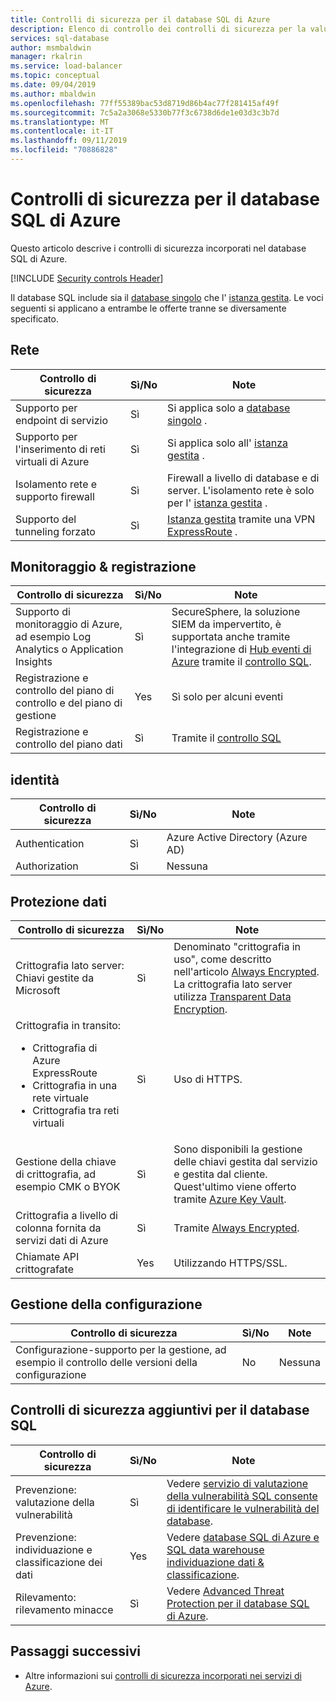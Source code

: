 ```yaml
---
title: Controlli di sicurezza per il database SQL di Azure
description: Elenco di controllo dei controlli di sicurezza per la valutazione del database SQL di Azure
services: sql-database
author: msmbaldwin
manager: rkalrin
ms.service: load-balancer
ms.topic: conceptual
ms.date: 09/04/2019
ms.author: mbaldwin
ms.openlocfilehash: 77ff55389bac53d8719d86b4ac77f281415af49f
ms.sourcegitcommit: 7c5a2a3068e5330b77f3c6738d6de1e03d3c3b7d
ms.translationtype: MT
ms.contentlocale: it-IT
ms.lasthandoff: 09/11/2019
ms.locfileid: "70886828"
---
```

# <a name="security-controls-for-azure-sql-database"></a>Controlli di sicurezza per il database SQL di Azure

Questo articolo descrive i controlli di sicurezza incorporati nel database SQL di Azure.

[!INCLUDE [Security controls Header](../../includes/security-controls-header.md)]

Il database SQL include sia il [database singolo](sql-database-single-index.yml) che l' [istanza gestita](sql-database-managed-instance.md). Le voci seguenti si applicano a entrambe le offerte tranne se diversamente specificato.

## <a name="network"></a>Rete

| Controllo di sicurezza | Sì/No | Note |
|---|---|--|
| Supporto per endpoint di servizio| Sì | Si applica solo a [database singolo](sql-database-single-index.yml) . |
| Supporto per l'inserimento di reti virtuali di Azure| Sì | Si applica solo all' [istanza gestita](sql-database-managed-instance.md) . |
| Isolamento rete e supporto firewall| Sì | Firewall a livello di database e di server. L'isolamento rete è solo per l' [istanza gestita](sql-database-managed-instance.md) . |
| Supporto del tunneling forzato| Sì | [Istanza gestita](sql-database-managed-instance.md) tramite una VPN [ExpressRoute](../expressroute/index.yml) . |

## <a name="monitoring--logging"></a>Monitoraggio & registrazione

| Controllo di sicurezza | Sì/No | Note|
|---|---|--|
| Supporto di monitoraggio di Azure, ad esempio Log Analytics o Application Insights| Sì | SecureSphere, la soluzione SIEM da impervertito, è supportata anche tramite l'integrazione di [Hub eventi di Azure](../event-hubs/index.yml) tramite il [controllo SQL](sql-database-auditing.md). |
| Registrazione e controllo del piano di controllo e del piano di gestione| Yes | Sì solo per alcuni eventi |
| Registrazione e controllo del piano dati | Sì | Tramite il [controllo SQL](sql-database-auditing.md) |

## <a name="identity"></a>identità

| Controllo di sicurezza | Sì/No | Note|
|---|---|--|
| Authentication| Sì | Azure Active Directory (Azure AD) |
| Authorization| Sì | Nessuna |

## <a name="data-protection"></a>Protezione dati

| Controllo di sicurezza | Sì/No | Note |
|---|---|--|
| Crittografia lato server: Chiavi gestite da Microsoft | Sì | Denominato "crittografia in uso", come descritto nell'articolo [Always Encrypted](sql-database-always-encrypted.md). La crittografia lato server utilizza [Transparent Data Encryption](transparent-data-encryption-azure-sql.md).|
| Crittografia in transito:<ul><li>Crittografia di Azure ExpressRoute</li><li>Crittografia in una rete virtuale</li><li>Crittografia tra reti virtuali</ul>| Sì | Uso di HTTPS. |
| Gestione della chiave di crittografia, ad esempio CMK o BYOK| Sì | Sono disponibili la gestione delle chiavi gestita dal servizio e gestita dal cliente. Quest'ultimo viene offerto tramite [Azure Key Vault](../key-vault/index.yml). |
| Crittografia a livello di colonna fornita da servizi dati di Azure| Sì | Tramite [Always Encrypted](sql-database-always-encrypted.md). |
| Chiamate API crittografate| Yes | Utilizzando HTTPS/SSL. |

## <a name="configuration-management"></a>Gestione della configurazione

| Controllo di sicurezza | Sì/No | Note|
|---|---|--|
| Configurazione-supporto per la gestione, ad esempio il controllo delle versioni della configurazione| No  | Nessuna |

## <a name="additional-security-controls-for-sql-database"></a>Controlli di sicurezza aggiuntivi per il database SQL

| Controllo di sicurezza | Sì/No | Note|
|---|---|--|
| Prevenzione: valutazione della vulnerabilità | Sì | Vedere [servizio di valutazione della vulnerabilità SQL consente di identificare le vulnerabilità del database](sql-vulnerability-assessment.md). |
| Prevenzione: individuazione e classificazione dei dati  | Yes | Vedere [database SQL di Azure e SQL data warehouse individuazione dati & classificazione](sql-database-data-discovery-and-classification.md). |
| Rilevamento: rilevamento minacce | Sì | Vedere [Advanced Threat Protection per il database SQL di Azure](sql-database-threat-detection-overview.md). |

## <a name="next-steps"></a>Passaggi successivi

- Altre informazioni sui [controlli di sicurezza incorporati nei servizi di Azure](../security/fundamentals/security-controls.md).
